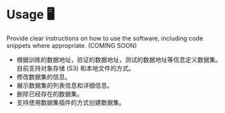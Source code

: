 

# Usage 🖥️

Provide clear instructions on how to use the software, including code snippets where appropriate. (COMING SOON)

* 根据训练的数据地址，验证的数据地址，测试的数据地址等信息定义数据集。目前支持对象存储 (S3) 和本地文件的方式。
* 修改数据集的信息。
* 展示数据集的列表信息和详细信息。
* 删除已经存在的数据集。
* 支持使用数据集插件的方式创建数据集。